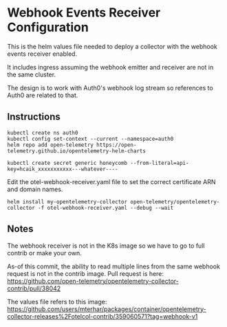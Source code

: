 # Webhook Events Receiver Configuration

This is the helm values file needed to deploy a collector with the webhook events receiver enabled.

It includes ingress assuming the webhook emitter and receiver are not in the same cluster.

The design is to work with Auth0's webhook log stream so references to Auth0 are related to that.

## Instructions

```shell
kubectl create ns auth0
kubectl config set-context --current --namespace=auth0
helm repo add open-telemetry https://open-telemetry.github.io/opentelemetry-helm-charts
```

```shell
kubectl create secret generic honeycomb --from-literal=api-key=hcaik_xxxxxxxxxxx---whatever----
```

Edit the otel-webhook-receiver.yaml file to set the correct certificate ARN and domain names.

```shell
helm install my-opentelemetry-collector open-telemetry/opentelemetry-collector -f otel-webhook-receiver.yaml --debug --wait
```

## Notes

The webhook receiver is not in the K8s image so we have to  go to full contrib or make your own.

As-of this commit, the ability to read multiple lines from the same webhook request is not in the contrib image.
Pull request is here: https://github.com/open-telemetry/opentelemetry-collector-contrib/pull/38042

The values file refers to this image: https://github.com/users/mterhar/packages/container/opentelemetry-collector-releases%2Fotelcol-contrib/359060571?tag=webhook-v1